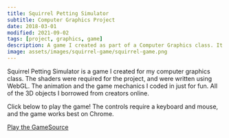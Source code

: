 ```yaml
---
title: Squirrel Petting Simulator
subtitle: Computer Graphics Project
date: 2018-03-01
modified: 2021-09-02
tags: [project, graphics, game]
description: A game I created as part of a Computer Graphics class. It's full of surprises!
image: assets/images/squirrel-game/squirrel-game.png
---
```

Squirrel Petting Simulator is a game I created for my computer graphics class. The shaders were required for the project, and were written using WebGL. The animation and the game mechanics I coded in just for fun. All of the 3D objects I borrowed from creators online.

Click below to play the game! The controls require a keyboard and mouse, and the game works best on Chrome.

<div class="link-row"><a href="https://content.nathanorick.com/squirrel/index.html">Play the Game</a><a href="https://github.com/cnorick/Squirrel-Petting-Simulator">Source</a></div>
